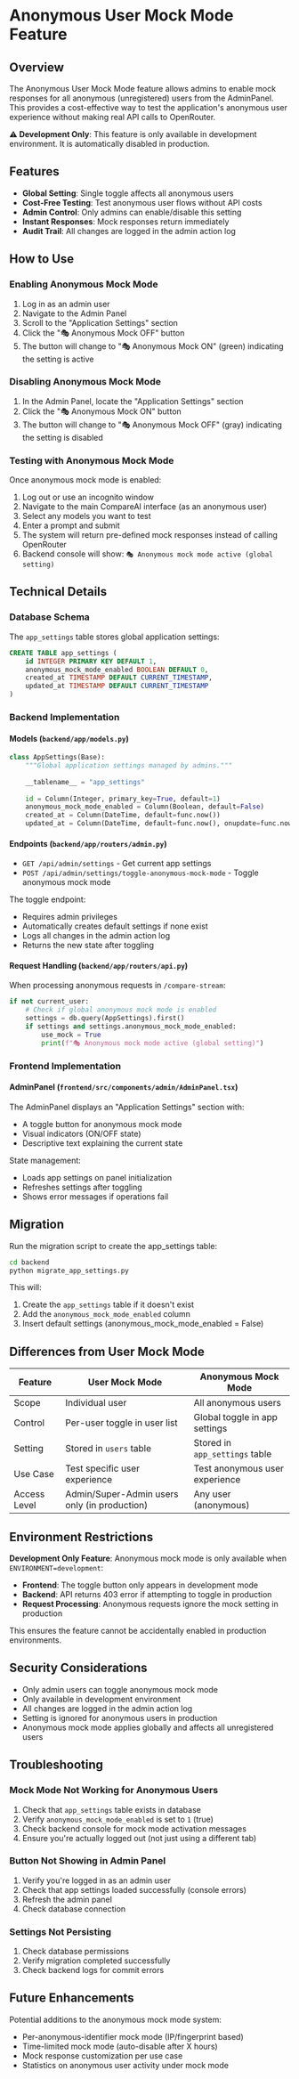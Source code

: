 # Anonymous User Mock Mode Feature

## Overview

The Anonymous User Mock Mode feature allows admins to enable mock responses for all anonymous (unregistered) users from the AdminPanel. This provides a cost-effective way to test the application's anonymous user experience without making real API calls to OpenRouter.

**⚠️ Development Only**: This feature is only available in development environment. It is automatically disabled in production.

## Features

- **Global Setting**: Single toggle affects all anonymous users
- **Cost-Free Testing**: Test anonymous user flows without API costs
- **Admin Control**: Only admins can enable/disable this setting
- **Instant Responses**: Mock responses return immediately
- **Audit Trail**: All changes are logged in the admin action log

## How to Use

### Enabling Anonymous Mock Mode

1. Log in as an admin user
2. Navigate to the Admin Panel
3. Scroll to the "Application Settings" section
4. Click the "🎭 Anonymous Mock OFF" button
5. The button will change to "🎭 Anonymous Mock ON" (green) indicating the setting is active

### Disabling Anonymous Mock Mode

1. In the Admin Panel, locate the "Application Settings" section
2. Click the "🎭 Anonymous Mock ON" button
3. The button will change to "🎭 Anonymous Mock OFF" (gray) indicating the setting is disabled

### Testing with Anonymous Mock Mode

Once anonymous mock mode is enabled:

1. Log out or use an incognito window
2. Navigate to the main CompareAI interface (as an anonymous user)
3. Select any models you want to test
4. Enter a prompt and submit
5. The system will return pre-defined mock responses instead of calling OpenRouter
6. Backend console will show: `🎭 Anonymous mock mode active (global setting)`

## Technical Details

### Database Schema

The `app_settings` table stores global application settings:

```sql
CREATE TABLE app_settings (
    id INTEGER PRIMARY KEY DEFAULT 1,
    anonymous_mock_mode_enabled BOOLEAN DEFAULT 0,
    created_at TIMESTAMP DEFAULT CURRENT_TIMESTAMP,
    updated_at TIMESTAMP DEFAULT CURRENT_TIMESTAMP
)
```

### Backend Implementation

#### Models (`backend/app/models.py`)

```python
class AppSettings(Base):
    """Global application settings managed by admins."""
    
    __tablename__ = "app_settings"
    
    id = Column(Integer, primary_key=True, default=1)
    anonymous_mock_mode_enabled = Column(Boolean, default=False)
    created_at = Column(DateTime, default=func.now())
    updated_at = Column(DateTime, default=func.now(), onupdate=func.now())
```

#### Endpoints (`backend/app/routers/admin.py`)

- `GET /api/admin/settings` - Get current app settings
- `POST /api/admin/settings/toggle-anonymous-mock-mode` - Toggle anonymous mock mode

The toggle endpoint:
- Requires admin privileges
- Automatically creates default settings if none exist
- Logs all changes in the admin action log
- Returns the new state after toggling

#### Request Handling (`backend/app/routers/api.py`)

When processing anonymous requests in `/compare-stream`:

```python
if not current_user:
    # Check if global anonymous mock mode is enabled
    settings = db.query(AppSettings).first()
    if settings and settings.anonymous_mock_mode_enabled:
        use_mock = True
        print(f"🎭 Anonymous mock mode active (global setting)")
```

### Frontend Implementation

#### AdminPanel (`frontend/src/components/admin/AdminPanel.tsx`)

The AdminPanel displays an "Application Settings" section with:
- A toggle button for anonymous mock mode
- Visual indicators (ON/OFF state)
- Descriptive text explaining the current state

State management:
- Loads app settings on panel initialization
- Refreshes settings after toggling
- Shows error messages if operations fail

## Migration

Run the migration script to create the app_settings table:

```bash
cd backend
python migrate_app_settings.py
```

This will:
1. Create the `app_settings` table if it doesn't exist
2. Add the `anonymous_mock_mode_enabled` column
3. Insert default settings (anonymous_mock_mode_enabled = False)

## Differences from User Mock Mode

| Feature | User Mock Mode | Anonymous Mock Mode |
|---------|---------------|---------------------|
| Scope | Individual user | All anonymous users |
| Control | Per-user toggle in user list | Global toggle in app settings |
| Setting | Stored in `users` table | Stored in `app_settings` table |
| Use Case | Test specific user experience | Test anonymous user experience |
| Access Level | Admin/Super-Admin users only (in production) | Any user (anonymous) |

## Environment Restrictions

**Development Only Feature**: Anonymous mock mode is only available when `ENVIRONMENT=development`:

- **Frontend**: The toggle button only appears in development mode
- **Backend**: API returns 403 error if attempting to toggle in production
- **Request Processing**: Anonymous requests ignore the mock setting in production

This ensures the feature cannot be accidentally enabled in production environments.

## Security Considerations

- Only admin users can toggle anonymous mock mode
- Only available in development environment
- All changes are logged in the admin action log
- Setting is ignored for anonymous users in production
- Anonymous mock mode applies globally and affects all unregistered users

## Troubleshooting

### Mock Mode Not Working for Anonymous Users

1. Check that `app_settings` table exists in database
2. Verify `anonymous_mock_mode_enabled` is set to `1` (true)
3. Check backend console for mock mode activation messages
4. Ensure you're actually logged out (not just using a different tab)

### Button Not Showing in Admin Panel

1. Verify you're logged in as an admin user
2. Check that app settings loaded successfully (console errors)
3. Refresh the admin panel
4. Check database connection

### Settings Not Persisting

1. Check database permissions
2. Verify migration completed successfully
3. Check backend logs for commit errors

## Future Enhancements

Potential additions to the anonymous mock mode system:
- Per-anonymous-identifier mock mode (IP/fingerprint based)
- Time-limited mock mode (auto-disable after X hours)
- Mock response customization per use case
- Statistics on anonymous user activity under mock mode
